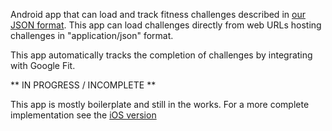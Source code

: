 
Android app that can load and track fitness challenges described in [our JSON format](https://github.com/sessions-io/challenge-spec). 
This app can load challenges directly from web URLs hosting challenges in "application/json" format.

This app automatically tracks the completion of challenges by integrating with Google Fit.

** IN PROGRESS / INCOMPLETE ** 

This app is mostly boilerplate and still in the works. For a more complete implementation see the [iOS version](https://github.com/sessions-io/smrt-ios)
